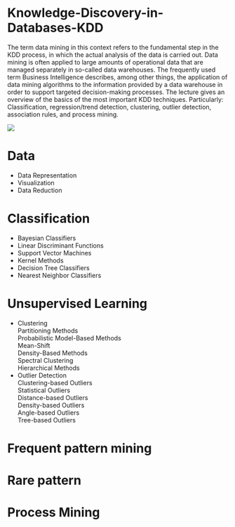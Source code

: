 # Knowledge-Discovery-in-Databases-KDD
The term data mining in this context refers to the fundamental step in the KDD process, in which the actual analysis of the data is carried out. Data mining is often applied to large amounts of operational data that are managed separately in so-called data warehouses. The frequently used term Business Intelligence describes, among other things, the application of data mining algorithms to the information provided by a data warehouse in order to support targeted decision-making processes. The lecture gives an overview of the basics of the most important KDD techniques. Particularly: Classification, regression/trend detection, clustering, outlier detection, association rules, and process mining.

![](.https://github.com/mahdi-2202/Knowledge-Discovery-in-Databases-KDD-/blob/main/kdd.png.png)

# Data
- Data Representation
- Visualization
- Data Reduction
  
# Classification
- Bayesian Classifiers
- Linear Discriminant Functions
- Support Vector Machines
- Kernel Methods
- Decision Tree Classifiers
- Nearest Neighbor Classifiers

# Unsupervised Learning
- Clustering
  <br>Partitioning Methods
  <br>Probabilistic Model-Based Methods
  <br>Mean-Shift
  <br>Density-Based Methods
  <br>Spectral Clustering
  <br>Hierarchical Methods
- Outlier Detection
  <br>Clustering-based Outliers
  <br>Statistical Outliers
  <br>Distance-based Outliers
  <br>Density-based Outliers
  <br>Angle-based Outliers
  <br>Tree-based Outliers

# Frequent pattern mining

# Rare pattern

# Process Mining

